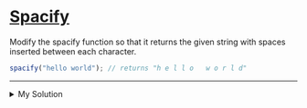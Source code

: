 # [Spacify](https://www.codewars.com/kata/57f8ee485cae443c4d000127)

Modify the spacify function so that it returns the given string with spaces inserted between each character.

```js
spacify("hello world"); // returns "h e l l o   w o r l d"
```

---

<details><summary>My Solution</summary>

```js
function spacify(str) {
  return [...str].join(" ");
}
```

</details>
